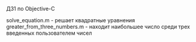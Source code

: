 ДЗ1 по Objective-C

solve_equation.m - решает квадратные уравнения
greater_from_three_numbers.m - находит наибольшее число среди трех введенных пользователем чисел

